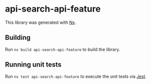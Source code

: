 # api-search-api-feature

This library was generated with [Nx](https://nx.dev).

## Building

Run `nx build api-search-api-feature` to build the library.

## Running unit tests

Run `nx test api-search-api-feature` to execute the unit tests via [Jest](https://jestjs.io).
